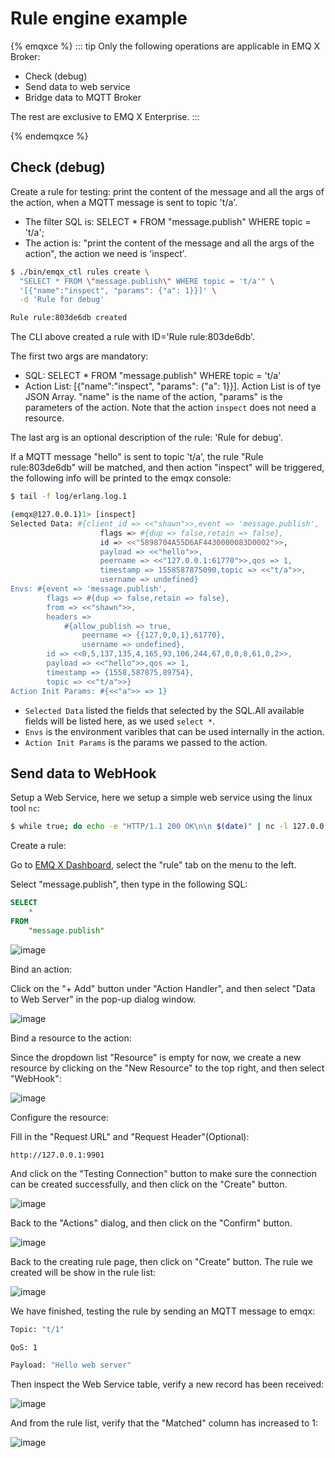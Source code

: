 # Rule engine example

{% emqxce %}
::: tip
Only the following operations are applicable in EMQ X Broker:
- Check (debug)
- Send data to web service
- Bridge data to MQTT Broker


The rest are exclusive to EMQ X Enterprise.
:::

{% endemqxce %}



## Check (debug)

Create a rule for testing: print the content of the message and all the
args of the action, when a MQTT message is sent to topic 't/a'.

- The filter SQL is: SELECT \* FROM "message.publish" WHERE topic =
  't/a';
- The action is: "print the content of the message and all the args of
  the action", the action we need is 'inspect'.

<!-- end list -->

```bash
$ ./bin/emqx_ctl rules create \
  "SELECT * FROM \"message.publish\" WHERE topic = 't/a'" \
  '[{"name":"inspect", "params": {"a": 1}}]' \
  -d 'Rule for debug'

Rule rule:803de6db created
```

The CLI above created a rule with ID='Rule rule:803de6db'.

The first two args are mandatory:

- SQL: SELECT \* FROM "message.publish" WHERE topic = 't/a'
- Action List: \[{"name":"inspect", "params": {"a": 1}}\]. Action List
  is of tye JSON Array. "name" is the name of the action, "params" is
  the parameters of the action. Note that the action `inspect` does
  not need a resource.

The last arg is an optional description of the rule: 'Rule for debug'.

If a MQTT message "hello" is sent to topic 't/a', the rule "Rule
rule:803de6db" will be matched, and then action "inspect" will be
triggered, the following info will be printed to the emqx console:

```bash
$ tail -f log/erlang.log.1

(emqx@127.0.0.1)1> [inspect]
Selected Data: #{client_id => <<"shawn">>,event => 'message.publish',
                    flags => #{dup => false,retain => false},
                    id => <<"5898704A55D6AF4430000083D0002">>,
                    payload => <<"hello">>,
                    peername => <<"127.0.0.1:61770">>,qos => 1,
                    timestamp => 1558587875090,topic => <<"t/a">>,
                    username => undefined}
Envs: #{event => 'message.publish',
        flags => #{dup => false,retain => false},
        from => <<"shawn">>,
        headers =>
            #{allow_publish => true,
                peername => {{127,0,0,1},61770},
                username => undefined},
        id => <<0,5,137,135,4,165,93,106,244,67,0,0,8,61,0,2>>,
        payload => <<"hello">>,qos => 1,
        timestamp => {1558,587875,89754},
        topic => <<"t/a">>}
Action Init Params: #{<<"a">> => 1}
```

- `Selected Data` listed the fields that selected by the SQL.All
  available fields will be listed here, as we used `select *`.
- `Envs` is the environment varibles that can be used internally in
  the action.
- `Action Init Params` is the params we passed to the action.




## Send data to WebHook

Setup a Web Service, here we setup a simple web service using the linux tool `nc`:
```bash
$ while true; do echo -e "HTTP/1.1 200 OK\n\n $(date)" | nc -l 127.0.0.1 9901; done;
```

Create a rule:

Go to [EMQ X Dashboard](http://127.0.0.1:18083/#/rules), select the
"rule" tab on the menu to the left.

Select "message.publish", then type in the following SQL:

```sql
SELECT
    *
FROM
    "message.publish"
```
![image](./assets/rule-engine/mysql_sql_1.png)

Bind an action:

Click on the "+ Add" button under "Action Handler", and then select
"Data to Web Server" in the pop-up dialog window.

![image](./assets/rule-engine/webhook_action_0.png)

Bind a resource to the action:

Since the dropdown list "Resource" is empty for now, we create a new
resource by clicking on the "New Resource" to the top right, and then
select "WebHook":

![image](./assets/rule-engine/webhook_action_1.png)

Configure the resource:

Fill in the "Request URL" and "Request Header"(Optional):
```
http://127.0.0.1:9901
```
And click on the "Testing Connection" button to make sure the
connection can be created successfully, and then click on the "Create"
button.

![image](./assets/rule-engine/webhook_resource_0.png)

Back to the "Actions" dialog, and then click on the "Confirm"
    button.

![image](./assets/rule-engine/webhook_action_2.png)

Back to the creating rule page, then click on "Create" button. The
    rule we created will be show in the rule list:

![image](./assets/rule-engine/webhook_rule_rule_overview_0.png)

We have finished, testing the rule by sending an MQTT message to
    emqx:

```bash
Topic: "t/1"

QoS: 1

Payload: "Hello web server"
```

Then inspect the Web Service table, verify a new record has been
received:

![image](./assets/rule-engine/webhook_result.png)

And from the rule list, verify that the "Matched" column has increased
to 1:

![image](./assets/rule-engine/webhook_rule_rule_overview_1.png)